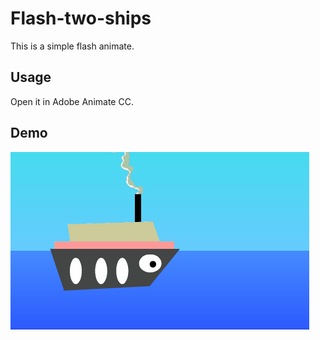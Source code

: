# Flash-two-ships
This is a simple flash animate.
## Usage
Open it in Adobe Animate CC.
## Demo
![ships](001.gif)

